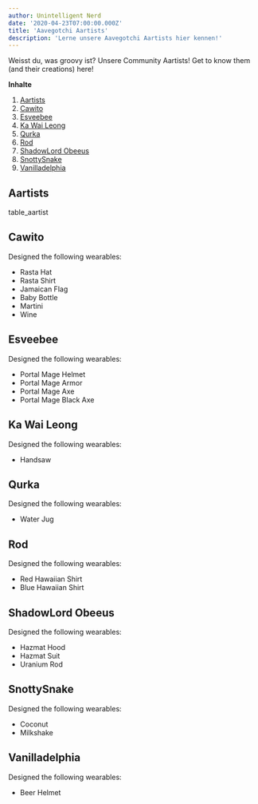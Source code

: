 ```yaml
---
author: Unintelligent Nerd
date: '2020-04-23T07:00:00.000Z'
title: 'Aavegotchi Aartists'
description: 'Lerne unsere Aavegotchi Aartists hier kennen!'
---
```


Weisst du, was groovy ist? Unsere Community Aartists! Get to know them (and their creations) here!

<div class="contentsBox">

**Inhalte**

<ol>
<li><a href=#aartists>Aartists</a></li>
<li><a href=#cawito>Cawito</a></li>
<li><a href=#esveebee>Esveebee</a></li>
<li><a href=#ka-wai-leong>Ka Wai Leong</a></li>
<li><a href=#qurka>Qurka</a></li>
<li><a href=#rod>Rod</a></li>
<li><a href=#shadowlord-obeeus>ShadowLord Obeeus</a></li>
<li><a href=#snottysnake>SnottySnake</a></li>
<li><a href=#vanilladelphia>Vanilladelphia</a></li>
</ol>

</div>

## Aartists

table_aartist

## Cawito

Designed the following wearables:

* Rasta Hat
* Rasta Shirt
* Jamaican Flag
* Baby Bottle
* Martini
* Wine

## Esveebee

Designed the following wearables:

* Portal Mage Helmet
* Portal Mage Armor
* Portal Mage Axe
* Portal Mage Black Axe

## Ka Wai Leong

Designed the following wearables:

* Handsaw

## Qurka

Designed the following wearables:

* Water Jug

## Rod

Designed the following wearables:

* Red Hawaiian Shirt
* Blue Hawaiian Shirt

## ShadowLord Obeeus

Designed the following wearables:

* Hazmat Hood
* Hazmat Suit
* Uranium Rod

## SnottySnake

Designed the following wearables:

* Coconut
* Milkshake

## Vanilladelphia

Designed the following wearables:

* Beer Helmet